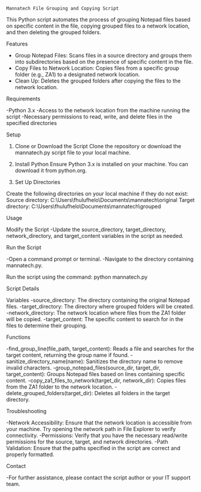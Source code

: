                                                                         Mannatech File Grouping and Copying Script
                                                                        
This Python script automates the process of grouping Notepad files based on specific content in the file, copying grouped files to a network location, and then deleting the grouped folders.

Features

- Group Notepad Files: Scans files in a source directory and groups them into subdirectories based on the presence of specific content in the file.
- Copy Files to Network Location: Copies files from a specific group folder (e.g., ZA1) to a designated network location.
- Clean Up: Deletes the grouped folders after copying the files to the network location.
  
Requirements

-Python 3.x
-Access to the network location from the machine running the script
-Necessary permissions to read, write, and delete files in the specified directories

Setup

1. Clone or Download the Script
    Clone the repository or download the mannatech.py script file to your local machine.
   
2. Install Python
    Ensure Python 3.x is installed on your machine. You can download it from python.org.
    
3. Set Up Directories

  Create the following directories on your local machine if they do not exist:
    Source directory: C:\Users\fhulufhelo\Documents\mannatech\original
    Target directory: C:\Users\fhulufhelo\Documents\mannatech\grouped
    
Usage

Modify the Script
  -Update the source_directory, target_directory, network_directory, and target_content variables in the script as needed.
  
Run the Script

  -Open a command prompt or terminal.
  -Navigate to the directory containing mannatech.py.
  
Run the script using the command:
    python mannatech.py
    
Script Details

Variables
  -source_directory: The directory containing the original Notepad files.
  -target_directory: The directory where grouped folders will be created.
  -network_directory: The network location where files from the ZA1 folder will be copied.
  -target_content: The specific content to search for in the files to determine their grouping.
  
Functions

  -find_group_line(file_path, target_content): Reads a file and searches for the target content, returning the group name if found.
  -sanitize_directory_name(name): Sanitizes the directory name to remove invalid characters.
  -group_notepad_files(source_dir, target_dir, target_content): Groups Notepad files based on lines containing specific content.
  -copy_za1_files_to_network(target_dir, network_dir): Copies files from the ZA1 folder to the network location.
  -delete_grouped_folders(target_dir): Deletes all folders in the target directory.

Troubleshooting

  -Network Accessibility: Ensure that the network location is accessible from your machine. Try opening the network path in File Explorer to verify connectivity.
  -Permissions: Verify that you have the necessary read/write permissions for the source, target, and network directories.
  -Path Validation: Ensure that the paths specified in the script are correct and properly formatted.
  
Contact

-For further assistance, please contact the script author or your IT support team.

